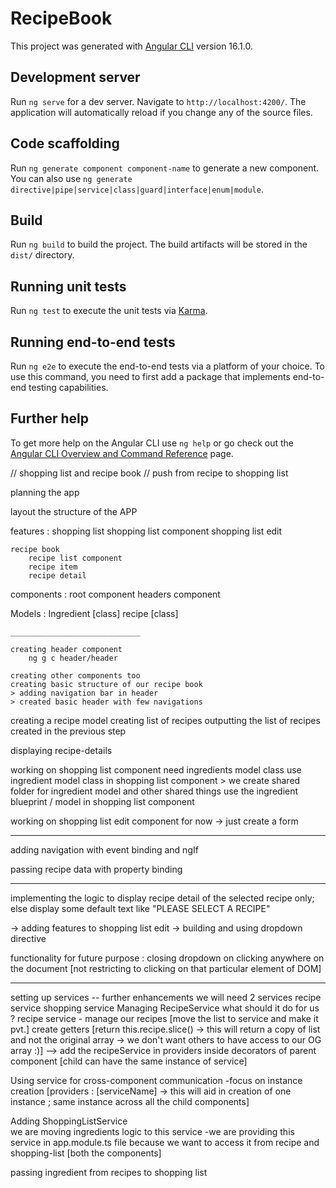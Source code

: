 # RecipeBook

This project was generated with [Angular CLI](https://github.com/angular/angular-cli) version 16.1.0.

## Development server

Run `ng serve` for a dev server. Navigate to `http://localhost:4200/`. The application will automatically reload if you change any of the source files.

## Code scaffolding

Run `ng generate component component-name` to generate a new component. You can also use `ng generate directive|pipe|service|class|guard|interface|enum|module`.

## Build

Run `ng build` to build the project. The build artifacts will be stored in the `dist/` directory.

## Running unit tests

Run `ng test` to execute the unit tests via [Karma](https://karma-runner.github.io).

## Running end-to-end tests

Run `ng e2e` to execute the end-to-end tests via a platform of your choice. To use this command, you need to first add a package that implements end-to-end testing capabilities.

## Further help

To get more help on the Angular CLI use `ng help` or go check out the [Angular CLI Overview and Command Reference](https://angular.io/cli) page.



// shopping list and recipe book 
// push from recipe to shopping list 


planning the app 

layout the structure of the APP 

features : 
    shopping list
        shopping list component
        shopping list edit

    recipe book
        recipe list component
        recipe item
        recipe detail

components : 
    root component
    headers component

Models : 
    Ingredient [class]
    recipe [class]


    _____________________________

    creating header component 
        ng g c header/header 
    
    creating other components too
    creating basic structure of our recipe book
    > adding navigation bar in header 
    > created basic header with few navigations 

creating a recipe model
creating list of recipes
outputting the list of recipes created in the previous step

displaying recipe-details  

working on shopping list component
    need ingredients model class
    use ingredient model class in shopping list component
    > we create shared folder for ingredient model and other shared things
    use the ingredient blueprint / model in shopping list component

working on shopping list edit component
    for now -> just create a form
_________________________________________
    
adding navigation with event binding and ngIf

passing recipe data with property binding
    

_______________________________________________

implementing the logic to display recipe detail of the selected recipe only; else display some default text like "PLEASE SELECT A RECIPE"


-> adding features to shopping list edit 
-> building and using dropdown directive

functionality for future purpose : closing dropdown on clicking anywhere on the document [not restricting to clicking on that particular element of DOM]

_________________________________________________________________________

setting up services -- further enhancements
    we will need 2 services 
        recipe service
        shopping service
Managing RecipeService 
    what should it do for us ?
        recipe service - manage our recipes [move the list to service and make it pvt.]
            create getters [return this.recipe.slice() -> this will return a copy of list and not the original array -> we don't want others to have access to our OG array :)]
            --> add the recipeService in providers inside decorators of parent component [child can have the same instance of service]

Using service for cross-component communication
    -focus on instance creation [providers : [serviceName] -> this will aid in creation of one instance ; same instance across all the child components]

Adding ShoppingListService   
            we are moving ingredients logic to this service
            -we are providing this service in app.module.ts file because we want to access it from recipe and shopping-list [both the components]

passing ingredient from recipes to shopping list

            